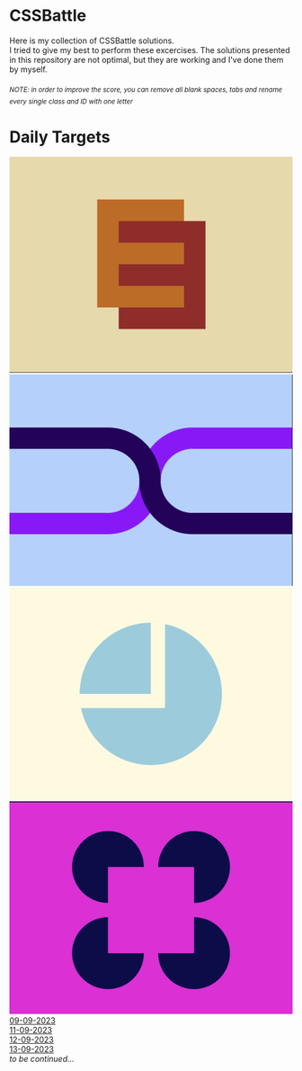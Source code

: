 # CSSBattle
Here is my collection of CSSBattle solutions. 
<br>
I tried to give my best to perform these excercises. The solutions presented in this repository are not optimal, but they are working and I've done them by myself.

<sub>_NOTE: in order to improve the score, you can remove all blank spaces, tabs and rename every single class and ID with one letter_</sub>

# Daily Targets
![09-09-2023-photo](/daily-targets/09-09-2023/09-09-2023-photo.png)
![11-09-2023-photo](/daily-targets/11-09-2023/11-09-2023-photo.png)
![12-09-2023-photo](/daily-targets/12-09-2023/12-09-2023-photo.png)
![13-09-2023-photo](/daily-targets/13-09-2023/13-09-2023-photo.png)
<br>
[09-09-2023](https://cssbattle.dev/play/G4otTDLJBbYCrKVVtr6q)
<br>
[11-09-2023](https://cssbattle.dev/play/UidFZ3Ir3BBfqdSdxbLA)
<br>
[12-09-2023](https://cssbattle.dev/play/97lYDZ08hstqexDs9HeT)
<br>
[13-09-2023](https://cssbattle.dev/play/gK8G0EfMHBHjUEe8qHfr)
<br>
_to be continued..._